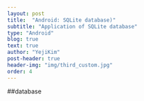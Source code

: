 ```yaml
---
layout: post
title:  "Android: SQLite database)"
subtitle: "Application of SQLite database"
type: "Android"
blog: true
text: true
author: "YejiKim"
post-header: true
header-img: "img/third_custom.jpg"
order: 4
---
```


##database
